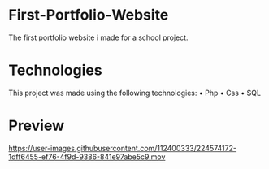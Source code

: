 # First-Portfolio-Website
The first portfolio website i made for a school project.

# Technologies
This project was made using the following technologies:
• Php
• Css
• SQL

# Preview
https://user-images.githubusercontent.com/112400333/224574172-1dff6455-ef76-4f9d-9386-841e97abe5c9.mov
